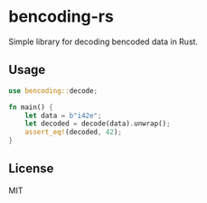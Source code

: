 # bencoding-rs

Simple library for decoding bencoded data in Rust.

## Usage

```rust
use bencoding::decode;

fn main() {
    let data = b"i42e";
    let decoded = decode(data).unwrap();
    assert_eq!(decoded, 42);
}
```

## License

MIT
